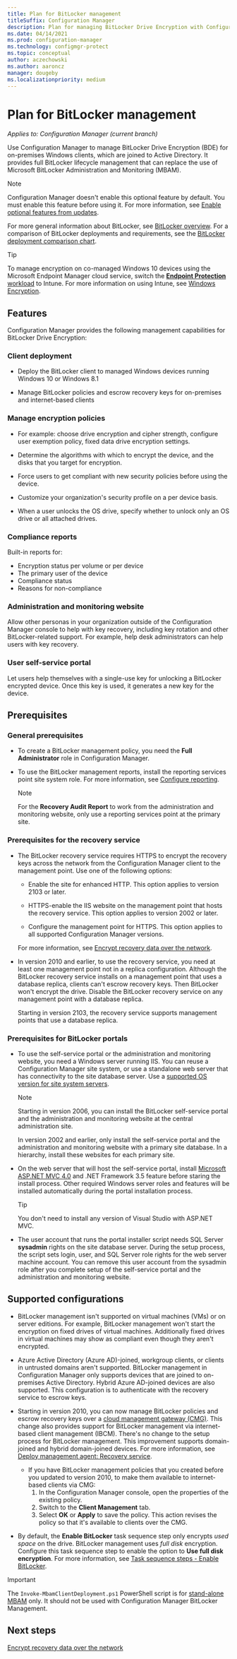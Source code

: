 ```yaml
---
title: Plan for BitLocker management
titleSuffix: Configuration Manager
description: Plan for managing BitLocker Drive Encryption with Configuration Manager
ms.date: 04/14/2021
ms.prod: configuration-manager
ms.technology: configmgr-protect
ms.topic: conceptual
author: aczechowski
ms.author: aaroncz
manager: dougeby
ms.localizationpriority: medium
---
```


# Plan for BitLocker management

*Applies to: Configuration Manager (current branch)*

<!-- 3601034 -->

Use Configuration Manager to manage BitLocker Drive Encryption (BDE) for on-premises Windows clients, which are joined to Active Directory. It provides full BitLocker lifecycle management that can replace the use of Microsoft BitLocker Administration and Monitoring (MBAM).

> [!NOTE]
> Configuration Manager doesn't enable this optional feature by default. You must enable this feature before using it. For more information, see [Enable optional features from updates](../../core/servers/manage/optional-features.md).  

For more general information about BitLocker, see [BitLocker overview](/windows/security/information-protection/bitlocker/bitlocker-overview). For a comparison of BitLocker deployments and requirements, see the [BitLocker deployment comparison chart](/windows/security/information-protection/bitlocker/bitlocker-deployment-comparison).

> [!TIP]
> To manage encryption on co-managed Windows 10 devices using the Microsoft Endpoint Manager cloud service, switch the [**Endpoint Protection** workload](../../comanage/workloads.md#endpoint-protection) to Intune. For more information on using Intune, see [Windows Encryption](/intune/protect/endpoint-protection-windows-10#windows-encryption).

## Features

Configuration Manager provides the following management capabilities for BitLocker Drive Encryption:

### Client deployment

- Deploy the BitLocker client to managed Windows devices running Windows 10 or Windows 8.1

- Manage BitLocker policies and escrow recovery keys for on-premises and internet-based clients

### Manage encryption policies

- For example: choose drive encryption and cipher strength, configure user exemption policy, fixed data drive encryption settings.

- Determine the algorithms with which to encrypt the device, and the disks that you target for encryption.

- Force users to get compliant with new security policies before using the device.

- Customize your organization's security profile on a per device basis.

- When a user unlocks the OS drive, specify whether to unlock only an OS drive or all attached drives.

### Compliance reports

Built-in reports for:

- Encryption status per volume or per device
- The primary user of the device
- Compliance status
- Reasons for non-compliance

### Administration and monitoring website

Allow other personas in your organization outside of the Configuration Manager console to help with key recovery, including key rotation and other BitLocker-related support. For example, help desk administrators can help users with key recovery.

### User self-service portal

Let users help themselves with a single-use key for unlocking a BitLocker encrypted device. Once this key is used, it generates a new key for the device.

## Prerequisites

### General prerequisites

- To create a BitLocker management policy, you need the **Full Administrator** role in Configuration Manager.

- To use the BitLocker management reports, install the reporting services point site system role. For more information, see [Configure reporting](../../core/servers/manage/configuring-reporting.md).

    > [!NOTE]
    > For the **Recovery Audit Report** to work from the administration and monitoring website, only use a reporting services point at the primary site.

### Prerequisites for the recovery service

- The BitLocker recovery service requires HTTPS to encrypt the recovery keys across the network from the Configuration Manager client to the management point. Use one of the following options:

  - Enable the site for enhanced HTTP. This option applies to version 2103 or later.<!-- 9503186 -->

  - HTTPS-enable the IIS website on the management point that hosts the recovery service. This option applies to version 2002 or later.<!-- 5925660 -->

  - Configure the management point for HTTPS. This option applies to all supported Configuration Manager versions.

  For more information, see [Encrypt recovery data over the network](../deploy-use/bitlocker/encrypt-recovery-data-transit.md).

- In version 2010 and earlier, to use the recovery service, you need at least one management point not in a replica configuration. Although the BitLocker recovery service installs on a management point that uses a database replica, clients can't escrow recovery keys. Then BitLocker won't encrypt the drive. Disable the BitLocker recovery service on any management point with a database replica.<!-- 7813149 -->

  Starting in version 2103, the recovery service supports management points that use a database replica.<!-- 9503186 -->

### Prerequisites for BitLocker portals

- To use the self-service portal or the administration and monitoring website, you need a Windows server running IIS. You can reuse a Configuration Manager site system, or use a standalone web server that has connectivity to the site database server. Use a [supported OS version for site system servers](../../core/plan-design/configs/supported-operating-systems-for-site-system-servers.md).

    > [!NOTE]
    > Starting in version 2006, you can install the BitLocker self-service portal and the administration and monitoring website at the central administration site.<!-- 5925693 -->
    >
    > In version 2002 and earlier, only install the self-service portal and the administration and monitoring website with a primary site database. In a hierarchy, install these websites for each primary site.

- On the web server that will host the self-service portal, install [Microsoft ASP.NET MVC 4.0](/aspnet/mvc/mvc4) and .NET Framework 3.5 feature before staring the install process. Other required Windows server roles and features will be installed automatically during the portal installation process.

    > [!TIP]
    > You don't need to install any version of Visual Studio with ASP.NET MVC.<!-- MEMDocs#1463 -->

- The user account that runs the portal installer script needs SQL Server **sysadmin** rights on the site database server. During the setup process, the script sets login, user, and SQL Server role rights for the web server machine account. You can remove this user account from the sysadmin role after you complete setup of the self-service portal and the administration and monitoring website.

## Supported configurations

- BitLocker management isn't supported on virtual machines (VMs) or on server editions. For example, BitLocker management won't start the encryption on fixed drives of virtual machines. Additionally fixed drives in virtual machines may show as compliant even though they aren't encrypted.

- Azure Active Directory (Azure AD)-joined, workgroup clients, or clients in untrusted domains aren't supported. BitLocker management in Configuration Manager only supports devices that are joined to on-premises Active Directory. Hybrid Azure AD-joined devices are also supported. This configuration is to authenticate with the recovery service to escrow keys.

- Starting in version 2010, you can now manage BitLocker policies and escrow recovery keys over a [cloud management gateway (CMG)](../../core/clients/manage/cmg/overview.md). This change also provides support for BitLocker management via internet-based client management (IBCM). There's no change to the setup process for BitLocker management. This improvement supports domain-joined and hybrid domain-joined devices.<!--6979223--> For more information, see [Deploy management agent: Recovery service](../deploy-use/bitlocker/deploy-management-agent.md#recovery-service).

   -  If you have BitLocker management policies that you created before you updated to version 2010, to make them available to internet-based clients via CMG:
      1. In the Configuration Manager console, open the properties of the existing policy.
      1. Switch to the **Client Management** tab.
      1. Select **OK** or **Apply** to save the policy. This action revises the policy so that it's available to clients over the CMG.

- By default, the **Enable BitLocker** task sequence step only encrypts *used space* on the drive. BitLocker management uses *full disk* encryption. Configure this task sequence step to enable the option to **Use full disk encryption**. For more information, see [Task sequence steps - Enable BitLocker](../../osd/understand/task-sequence-steps.md#BKMK_EnableBitLocker).

> [!Important]
> The `Invoke-MbamClientDeployment.ps1` PowerShell script is for [stand-alone MBAM](/microsoft-desktop-optimization-pack/mbam-v25/) only. It should not be used with Configuration Manager BitLocker Management.

## Next steps

[Encrypt recovery data over the network](../deploy-use/bitlocker/encrypt-recovery-data-transit.md)
